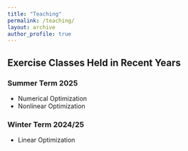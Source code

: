 ```yaml
---
title: "Teaching"
permalink: /teaching/
layout: archive
author_profile: true
---
```


## Exercise Classes Held in Recent Years

### Summer Term 2025
* Numerical Optimization
* Nonlinear Optimization

### Winter Term 2024/25
* Linear Optimization
